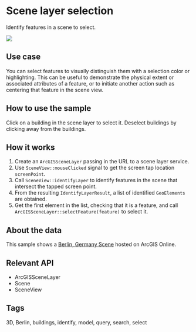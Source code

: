 # Scene layer selection

Identify features in a scene to select.

![](screenshot.png)

## Use case

You can select features to visually distinguish them with a selection color or highlighting. This can be useful to demonstrate the physical extent or associated attributes of a feature, or to initiate another action such as centering that feature in the scene view.

## How to use the sample

Click on a building in the scene layer to select it. Deselect buildings by clicking away from the buildings.

## How it works

1. Create an `ArcGISSceneLayer` passing in the URL to a scene layer service.
2. Use `SceneView::mouseClicked` signal to get the screen tap location `screenPoint`.
3. Call `SceneView::identifyLayer` to identify features in the scene that intersect the tapped screen point.
4. From the resulting `IdentifyLayerResult`, a list of identified `GeoElements` are obtained.
5. Get the first element in the list, checking that it is a feature, and call `ArcGISSceneLayer::selectFeature(feature)` to select it.

## About the data

This sample shows a [Berlin, Germany Scene](https://www.arcgis.com/home/item.html?id=31874da8a16d45bfbc1273422f772270) hosted on ArcGIS Online.

## Relevant API

* ArcGISSceneLayer
* Scene
* SceneView

## Tags

3D, Berlin, buildings, identify, model, query, search, select
